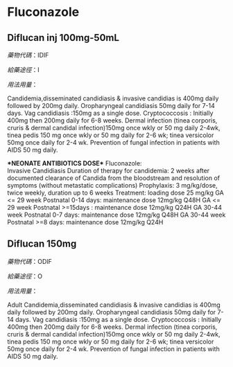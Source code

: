 # Fluconazole

## Diflucan inj 100mg-50mL

_藥物代碼_：IDIF

_給藥途徑_：I

_用法用量_：

Candidemia,disseminated candidiasis & invasive candidias is 400mg daily followed by 200mg daily. Oropharyngeal candidiasis 50mg daily for 7-14 days. Vag candidiasis :150mg as a single dose. Cryptococcosis : Initially 400mg then 200mg daily for 6-8 weeks. Dermal infection \(tinea corporis, cruris & dermal candidal infection\)150mg once wkly or 50 mg daily 2-4wk, tinea pedis 150 mg once wkly or 50 mg daily for 2-6 wk; tinea versicolor 50mg once daily for 2-4 wk. Prevention of fungal infection in patients with AIDS 50 mg daily.

**\***NEONATE ANTIBIOTICS DOSE**\*** Fluconazole:  
Invasive Candidiasis Duration of therapy for candidemia: 2 weeks after documented clearance of Candida from the bloodstream and resolution of symptoms \(without metastatic complications\) Prophylaxis: 3 mg/kg/dose, twice weekly, duration up to 6 weeks Treatment: loading dose 25 mg/kg GA &lt;= 29 week Postnatal 0-14 days: maintenance dose 12mg/kg Q48H GA &lt;= 29 week Postnatal &gt;=15days : maintenance dose 12mg/kg Q24H GA 30-44 week Postnatal 0-7 days: maintenance dose 12mg/kg Q48H GA 30-44 week Postnatal &gt;=8 days: maintenance dose 12mg/kg Q24H

## Diflucan 150mg

_藥物代碼_：ODIF

_給藥途徑_：O

_用法用量_：

Adult Candidemia,disseminated candidiasis & invasive candidias is 400mg daily followed by 200mg daily. Oropharyngeal candidiasis 50mg daily for 7-14 days. Vag candidiasis :150mg as a single dose. Cryptococcosis : Initially 400mg then 200mg daily for 6-8 weeks. Dermal infection \(tinea corporis, cruris & dermal candidal infection\)150mg once wkly or 50 mg daily 2-4wk, tinea pedis 150 mg once wkly or 50 mg daily for 2-6 wk; tinea versicolor 50mg once daily for 2-4 wk. Prevention of fungal infection in patients with AIDS 50 mg daily.

